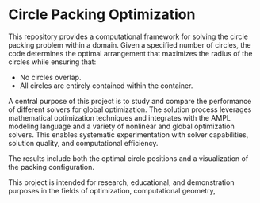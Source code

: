 # Circle Packing Optimization

This repository provides a computational framework for solving the circle packing problem within a domain. Given a specified number of circles, the code determines the optimal arrangement that maximizes the radius of the circles while ensuring that:

- No circles overlap.
- All circles are entirely contained within the container.

A central purpose of this project is to study and compare the performance of different solvers for global optimization. The solution process leverages mathematical optimization techniques and integrates with the AMPL modeling language and a variety of nonlinear and global optimization solvers. This enables systematic experimentation with solver capabilities, solution quality, and computational efficiency.

The results include both the optimal circle positions and a visualization of the packing configuration.

This project is intended for research, educational, and demonstration purposes in the fields of optimization, computational geometry,